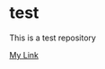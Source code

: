 # test
This is a test repository

[My Link](http://canarytokens.com/static/skskhx4ro6jr876wvbj8btqsr/contact.php)
